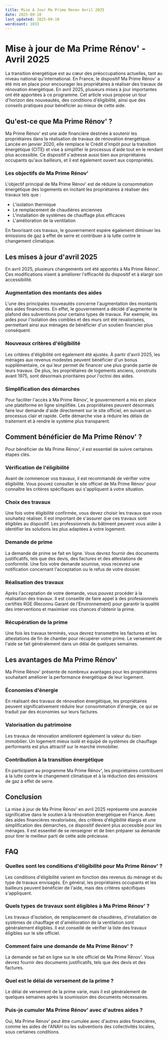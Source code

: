 ```yaml
---
title: Mise À Jour Ma Prime Renov Avril 2025
date: 2025-09-10
last_updated: 2025-09-10
wordcount: 1033
---
```


# Mise à jour de Ma Prime Rénov' - Avril 2025

La transition énergétique est au cœur des préoccupations actuelles, tant au niveau national qu'international. En France, le dispositif Ma Prime Rénov' a été mis en place pour encourager les propriétaires à réaliser des travaux de rénovation énergétique. En avril 2025, plusieurs mises à jour importantes ont été apportées à ce programme. Cet article vous propose un tour d'horizon des nouveautés, des conditions d'éligibilité, ainsi que des conseils pratiques pour bénéficier au mieux de cette aide.

## Qu'est-ce que Ma Prime Rénov' ?

Ma Prime Rénov' est une aide financière destinée à soutenir les propriétaires dans la réalisation de travaux de rénovation énergétique. Lancée en janvier 2020, elle remplace le Crédit d'impôt pour la transition énergétique (CITE) et vise à simplifier le processus d'aide tout en le rendant plus accessible. Ce dispositif s'adresse aussi bien aux propriétaires occupants qu'aux bailleurs, et il est également ouvert aux copropriétés.

### Les objectifs de Ma Prime Rénov'

L'objectif principal de Ma Prime Rénov' est de réduire la consommation énergétique des logements en incitant les propriétaires à réaliser des travaux tels que :

- L'isolation thermique
- Le remplacement de chaudières anciennes
- L'installation de systèmes de chauffage plus efficaces
- L'amélioration de la ventilation

En favorisant ces travaux, le gouvernement espère également diminuer les émissions de gaz à effet de serre et contribuer à la lutte contre le changement climatique.

## Les mises à jour d'avril 2025

En avril 2025, plusieurs changements ont été apportés à Ma Prime Rénov'. Ces modifications visent à améliorer l'efficacité du dispositif et à élargir son accessibilité.

### Augmentation des montants des aides

L'une des principales nouveautés concerne l'augmentation des montants des aides financières. En effet, le gouvernement a décidé d'augmenter le plafond des subventions pour certains types de travaux. Par exemple, les aides pour l'isolation des combles et des murs ont été revalorisées, permettant ainsi aux ménages de bénéficier d'un soutien financier plus conséquent.

### Nouveaux critères d'éligibilité

Les critères d'éligibilité ont également été ajustés. À partir d'avril 2025, les ménages aux revenus modestes peuvent bénéficier d'un bonus supplémentaire, ce qui leur permet de financer une plus grande partie de leurs travaux. De plus, les propriétaires de logements anciens, construits avant 1975, sont désormais prioritaires pour l'octroi des aides.

### Simplification des démarches

Pour faciliter l'accès à Ma Prime Rénov', le gouvernement a mis en place une plateforme en ligne simplifiée. Les propriétaires peuvent désormais faire leur demande d'aide directement sur le site officiel, en suivant un processus clair et rapide. Cette démarche vise à réduire les délais de traitement et à rendre le système plus transparent.

## Comment bénéficier de Ma Prime Rénov' ?

Pour bénéficier de Ma Prime Rénov', il est essentiel de suivre certaines étapes clés.

### Vérification de l'éligibilité

Avant de commencer vos travaux, il est recommandé de vérifier votre éligibilité. Vous pouvez consulter le site officiel de Ma Prime Rénov' pour connaître les critères spécifiques qui s'appliquent à votre situation.

### Choix des travaux

Une fois votre éligibilité confirmée, vous devez choisir les travaux que vous souhaitez réaliser. Il est important de s'assurer que ces travaux sont éligibles au dispositif. Les professionnels du bâtiment peuvent vous aider à identifier les solutions les plus adaptées à votre logement.

### Demande de prime

La demande de prime se fait en ligne. Vous devrez fournir des documents justificatifs, tels que des devis, des factures et des attestations de conformité. Une fois votre demande soumise, vous recevrez une notification concernant l'acceptation ou le refus de votre dossier.

### Réalisation des travaux

Après l'acceptation de votre demande, vous pouvez procéder à la réalisation des travaux. Il est conseillé de faire appel à des professionnels certifiés RGE (Reconnu Garant de l’Environnement) pour garantir la qualité des interventions et maximiser vos chances d'obtenir la prime.

### Récupération de la prime

Une fois les travaux terminés, vous devrez transmettre les factures et les attestations de fin de chantier pour récupérer votre prime. Le versement de l'aide se fait généralement dans un délai de quelques semaines.

## Les avantages de Ma Prime Rénov'

Ma Prime Rénov' présente de nombreux avantages pour les propriétaires souhaitant améliorer la performance énergétique de leur logement.

### Économies d'énergie

En réalisant des travaux de rénovation énergétique, les propriétaires peuvent significativement réduire leur consommation d'énergie, ce qui se traduit par des économies sur leurs factures.

### Valorisation du patrimoine

Les travaux de rénovation améliorent également la valeur du bien immobilier. Un logement mieux isolé et équipé de systèmes de chauffage performants est plus attractif sur le marché immobilier.

### Contribution à la transition énergétique

En participant au programme Ma Prime Rénov', les propriétaires contribuent à la lutte contre le changement climatique et à la réduction des émissions de gaz à effet de serre.

## Conclusion

La mise à jour de Ma Prime Rénov' en avril 2025 représente une avancée significative dans le soutien à la rénovation énergétique en France. Avec des aides financières revalorisées, des critères d'éligibilité élargis et une simplification des démarches, ce dispositif devient plus accessible pour les ménages. Il est essentiel de se renseigner et de bien préparer sa demande pour tirer le meilleur parti de cette aide précieuse.

## FAQ

### Quelles sont les conditions d'éligibilité pour Ma Prime Rénov' ?

Les conditions d'éligibilité varient en fonction des revenus du ménage et du type de travaux envisagés. En général, les propriétaires occupants et les bailleurs peuvent bénéficier de l'aide, mais des critères spécifiques s'appliquent.

### Quels types de travaux sont éligibles à Ma Prime Rénov' ?

Les travaux d'isolation, de remplacement de chaudières, d'installation de systèmes de chauffage et d'amélioration de la ventilation sont généralement éligibles. Il est conseillé de vérifier la liste des travaux éligibles sur le site officiel.

### Comment faire une demande de Ma Prime Rénov' ?

La demande se fait en ligne sur le site officiel de Ma Prime Rénov'. Vous devrez fournir des documents justificatifs, tels que des devis et des factures.

### Quel est le délai de versement de la prime ?

Le délai de versement de la prime varie, mais il est généralement de quelques semaines après la soumission des documents nécessaires.

### Puis-je cumuler Ma Prime Rénov' avec d'autres aides ?

Oui, Ma Prime Rénov' peut être cumulée avec d'autres aides financières, comme les aides de l'ANAH ou les subventions des collectivités locales, sous certaines conditions.